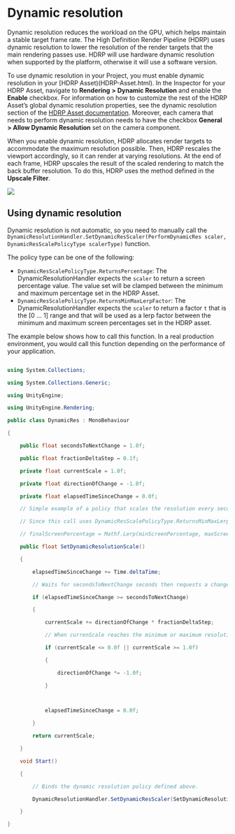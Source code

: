 # Dynamic resolution

Dynamic resolution reduces the workload on the GPU, which helps maintain a stable target frame rate. The High Definition Render Pipeline (HDRP) uses dynamic resolution to lower the resolution of the render targets that the main rendering passes use. HDRP will use hardware dynamic resolution when supported by the platform, otherwise it will use a software version.

To use dynamic resolution in your Project, you must enable dynamic resolution in your [HDRP Asset)(HDRP-Asset.html). In the Inspector for your HDRP Asset, navigate to **Rendering** **> Dynamic Resolution** and enable the **Enable** checkbox. For information on how to customize the rest of the HDRP Asset’s global dynamic resolution properties, see the dynamic resolution section of the [HDRP Asset documentation](HDRP-Asset.html#DynamicResolution).
Moreover, each camera that needs to perform dynamic resolution needs to have the checkbox **General > Allow Dynamic Resolution** set on the camera component.

When you enable dynamic resolution, HDRP allocates render targets to accommodate the maximum resolution possible. Then, HDRP rescales the viewport accordingly, so it can render at varying resolutions. At the end of each frame, HDRP upscales the result of the scaled rendering to match the back buffer resolution. To do this, HDRP uses the method defined in the **Upscale Filter**. 

![](Images/DynamicResolution1.png)

## Using dynamic resolution

Dynamic resolution is not automatic, so you need to manually call the `DynamicResolutionHandler.SetDynamicResScaler(PerformDynamicRes scaler, DynamicResScalePolicyType scalerType)` function. 

The policy type can be one of the following:

- `DynamicResScalePolicyType.ReturnsPercentage`:  The DynamicResolutionHandler expects the `scaler` to return a screen percentage value. The value set will be clamped between the minimum and maximum percentage set in the HDRP Asset.
- `DynamicResScalePolicyType.ReturnsMinMaxLerpFactor`:  The DynamicResolutionHandler expects the `scaler` to return a factor `t` that is the [0 ... 1] range and that will be used as a lerp factor between the minimum and maximum screen percentages set in the HDRP asset.

The example below shows how to call this function. In a real production environment, you would call this function depending on the performance of your application.




```c#

using System.Collections;

using System.Collections.Generic;

using UnityEngine;

using UnityEngine.Rendering;

public class DynamicRes : MonoBehaviour

{

    public float secondsToNextChange = 1.0f;

    public float fractionDeltaStep = 0.1f;

    private float currentScale = 1.0f;

    private float directionOfChange = -1.0f;

    private float elapsedTimeSinceChange = 0.0f;

    // Simple example of a policy that scales the resolution every secondsToNextChange seconds. 

    // Since this call uses DynamicResScalePolicyType.ReturnsMinMaxLerpFactor, HDRP uses currentScale in the following context:

    // finalScreenPercentage = Mathf.Lerp(minScreenPercentage, maxScreenPercentage, currentScale);

    public float SetDynamicResolutionScale()

    {

        elapsedTimeSinceChange += Time.deltaTime;

        // Waits for secondsToNextChange seconds then requests a change of resolution.

        if (elapsedTimeSinceChange >= secondsToNextChange)

        {

            currentScale += directionOfChange * fractionDeltaStep;

            // When currenScale reaches the minimum or maximum resolution, this switches the direction of resolution change.

            if (currentScale <= 0.0f || currentScale >= 1.0f)

            {

                directionOfChange *= -1.0f;

            }

            

            elapsedTimeSinceChange = 0.0f;

        }

        return currentScale;

    }

    void Start()

    {

        // Binds the dynamic resolution policy defined above.

        DynamicResolutionHandler.SetDynamicResScaler(SetDynamicResolutionScale, DynamicResScalePolicyType.ReturnsMinMaxLerpFactor);

    }

}
```
